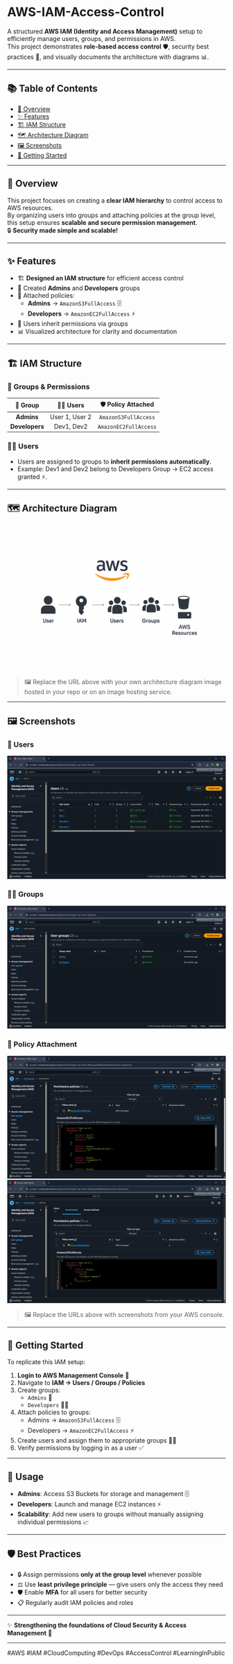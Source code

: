 # AWS-IAM-Access-Control

A structured **AWS IAM (Identity and Access Management)** setup to efficiently manage users, groups, and permissions in AWS.  
This project demonstrates **role-based access control** 🛡️, security best practices 🔐, and visually documents the architecture with diagrams 📊.

---

## 📚 Table of Contents
- [📖 Overview](#overview)
- [✨ Features](#features)
- [🏗️ IAM Structure](#iam-structure)
- [🗺️ Architecture Diagram](#architecture-diagram)
- [🖼️ Screenshots](#screenshots)
- [🚀 Getting Started](#getting-started)

---

## 📖 Overview
This project focuses on creating a **clear IAM hierarchy** to control access to AWS resources.  
By organizing users into groups and attaching policies at the group level, this setup ensures **scalable and secure permission management**.  
🔒 **Security made simple and scalable!**

---

## ✨ Features
- 🏗️ **Designed an IAM structure** for efficient access control
- 👥 Created **Admins** and **Developers** groups
- 📜 Attached policies:
  - **Admins** → `AmazonS3FullAccess` 🗄️
  - **Developers** → `AmazonEC2FullAccess` ⚡
- 🔄 Users inherit permissions via groups
- 📊 Visualized architecture for clarity and documentation

---

## 🏗️ IAM Structure

### 👫 Groups & Permissions
| 👥 Group       | 🧑‍💻 Users           | 🛡️ Policy Attached         |
|:--------------:|:-------------------:|:-------------------------:|
| **Admins**     | User 1, User 2 | `AmazonS3FullAccess`     |
| **Developers** | Dev1, Dev2          | `AmazonEC2FullAccess`     |

### 🙋‍♂️ Users
- Users are assigned to groups to **inherit permissions automatically**.
- Example: Dev1 and Dev2 belong to Developers Group → EC2 access granted ⚡.

---

## 🗺️ Architecture Diagram

![IAM Architecture Diagram](https://github.com/Naveen15github/AWS-IAM-Access-Control/blob/03053428b6077333d2992edf9a8f820a7a9358ab/IMG_4843.PNG)
> 🖼️ Replace the URL above with your own architecture diagram image hosted in your repo or on an image hosting service.

---

## 🖼️ Screenshots

### 👥 Users
![Admins Group Screenshot](https://github.com/Naveen15github/AWS-IAM-Access-Control/blob/f470ea505e27fd8c979e10a43a5a0adba2d1b6a1/Screenshot%20(15).png)

### 👨‍💻 Groups
![Developers Group Screenshot](https://github.com/Naveen15github/AWS-IAM-Access-Control/blob/f470ea505e27fd8c979e10a43a5a0adba2d1b6a1/Screenshot%20(16).png)

### 📜 Policy Attachment
![Policy Attachment Screenshot](https://github.com/Naveen15github/AWS-IAM-Access-Control/blob/f470ea505e27fd8c979e10a43a5a0adba2d1b6a1/Screenshot%20(14).png)     ![Policy Attachment Screenshot](https://github.com/Naveen15github/AWS-IAM-Access-Control/blob/f470ea505e27fd8c979e10a43a5a0adba2d1b6a1/Screenshot%20(13).png)


> 🖼️ Replace the URLs above with screenshots from your AWS console.

---

## 🚀 Getting Started

To replicate this IAM setup:

1. **Login to AWS Management Console** 🔑  
2. Navigate to **IAM → Users / Groups / Policies**  
3. Create groups:  
   - `Admins` 👑  
   - `Developers` 👨‍💻  
4. Attach policies to groups:  
   - Admins → `AmazonS3FullAccess` 🗄️  
   - Developers → `AmazonEC2FullAccess` ⚡  
5. Create users and assign them to appropriate groups 🙋‍♂️  
6. Verify permissions by logging in as a user ✅  

---

## 🔧 Usage

- **Admins**: Access S3 Buckets for storage and management 🗄️  
- **Developers**: Launch and manage EC2 instances ⚡  
- **Scalability**: Add new users to groups without manually assigning individual permissions 📈  

---

## 🛡️ Best Practices

- 🔒 Assign permissions **only at the group level** whenever possible
- ⚖️ Use **least privilege principle** — give users only the access they need
- 🛡️ Enable **MFA** for all users for better security
- 📋 Regularly audit IAM policies and roles

---

✨ **Strengthening the foundations of Cloud Security & Access Management** 🚀

---

#AWS #IAM #CloudComputing #DevOps #AccessControl #LearningInPublic
